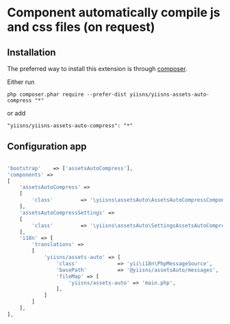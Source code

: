 Component automatically compile js and css files (on request)
===================================

Installation
------------

The preferred way to install this extension is through [composer](http://getcomposer.org/download/).

Either run

```
php composer.phar require --prefer-dist yiisns/yiisns-assets-auto-compress "*"
```

or add

```
"yiisns/yiisns-assets-auto-compress": "*"
```

Configuration app
----------

```php

'bootstrap'    => ['assetsAutoCompress'],
'components' =>
[
    'assetsAutoCompress' =>
    [
        'class'         => '\yiisns\assetsAuto\AssetsAutoCompressComponent',
    ],
    'assetsAutoCompressSettings' =>
    [
        'class'         => '\yiisns\assetsAuto\SettingsAssetsAutoCompress',
    ],
    'i18n' => [
        'translations' =>
        [
            'yiisns/assets-auto' => [
                'class'             => 'yii\i18n\PhpMessageSource',
                'basePath'          => '@yiisns/assetsAuto/messages',
                'fileMap' => [
                    'yiisns/assets-auto' => 'main.php',
                ],
            ]
        ]
    ],
],

```